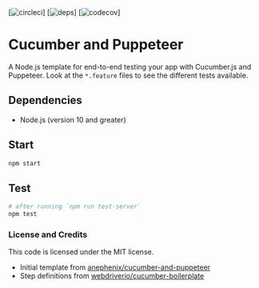 [![circleci](https://img.shields.io/circleci/project/github/patheard/cucumber-puppeteer.svg)]
[![deps](https://img.shields.io/david/patheard/cucumber-puppeteer.svg)]
[![codecov](https://codecov.io/gh/patheard/cucumber-puppeteer/branch/master/graph/badge.svg)]

# Cucumber and Puppeteer

A Node.js template for end-to-end testing your app with Cucumber.js and Puppeteer.  Look at the `*.feature` files to see the different tests available.

## Dependencies

- Node.js (version 10 and greater)

## Start

```bash
npm start
```

## Test

```bash
# after running `npm run test-server`
npm test
```

### License and Credits

This code is licensed under the MIT license.
* Initial template from [anephenix/cucumber-and-puppeteer](https://github.com/anephenix/cucumber-and-puppeteer) 
* Step definitions from [webdriverio/cucumber-boilerplate](https://github.com/webdriverio/cucumber-boilerplate)
